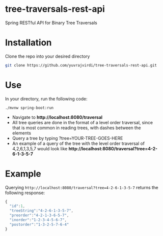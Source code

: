 # tree-traversals-rest-api

Spring RESTful API for Binary Tree Traversals 

# Installation

Clone the repo into your desired directory

```bash
git clone https://github.com/yuvrajvirdi/tree-traversals-rest-api.git
```

# Use

In your directory, run the following code:

```bash
./mvnw spring-boot:run
```

* Navigate to **http://localhost:8080/traversal**
* All tree queries are done in the format of a level order traversal, since that is most common in reading trees, with dashes between the elements 
* Query a tree by typing ?tree=YOUR-TREE-GOES-HERE
* An example of a query of the tree with the level order traversal of 4,2,6,1,3,5,7 would look like **http://localhost:8080/traversal?tree=4-2-6-1-3-5-7**

# Example

Querying `http://localhost:8080/traversal?tree=4-2-6-1-3-5-7` returns the following response:

```javascript
{
  "id":1,
  "treeString":"4-2-6-1-3-5-7",
  "preorder":"4-2-1-3-6-5-7",
  "inorder":"1-2-3-4-5-6-7",
  "postorder":"1-3-2-5-7-6-4"
}
```

